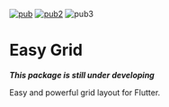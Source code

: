 [![pub](https://img.shields.io/pub/v/easy_grid.svg)](https://pub.dev/packages/easy_grid)  [![pub2](https://img.shields.io/badge/Flutter-%E2%9D%A4-red)](https://flutter.dev/) ![pub3](https://img.shields.io/badge/final%20version-as%20soon%20as%20possible-blue)

# Easy Grid

__*This package is still under developing*__

Easy and powerful grid layout for Flutter.


